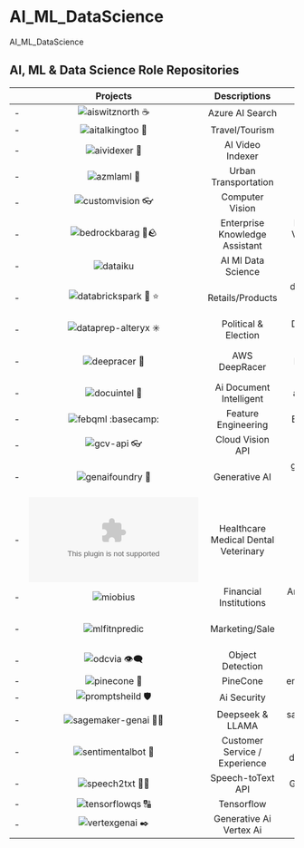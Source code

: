 # AI_ML_DataScience
AI_ML_DataScience


## AI, ML & Data Science Role Repositories


| | Projects | Descriptions | Topics | 
| - | :-: | :-: | :-: |
| - | ![aiswitznorth ☕](https://github.com/miozilla/aiswitznorth) | Azure AI Search | Index |
| - | ![aitalkingtoo 🦚](https://github.com/miozilla/aitalkingtoo) | Travel/Tourism | ai, translate, speech |
| - | ![aividexer 📇](https://github.com/miozilla/aividexer) | AI Video Indexer | ai_video_indexer |
| - | ![azmlaml 🔬](https://github.com/miozilla/azmlaml) | Urban Transportation | azure_ml, automated_ml |
| - | ![customvision 👓 ](https://github.com/miozilla/customvision) | Computer Vision | Custom Vision |
| - | ![bedrockbarag 🛌🪨](https://github.com/miozilla/bedrockbarag) | Enterprise Knowledge Assistant | Bedrock, KB, RAG, Text to Vector, OpenSearch, nova, titan embeddings |
| - | ![dataiku](https://github.com/miozilla/dataiku) | AI Ml Data Science | Dataiku |
| - | ![databrickspark 🧱 ⭐](https://github.com/miozilla/databrickspark)  | Retails/Products | databricks, apache-spark-cluster, azure, hive-metastore, pyspark |
| - | ![dataprep-alteryx ✳️](https://github.com/miozilla/dataprep-alteryx) | Political & Election | DataPrep, Alteryx, Trifacta, Wrangle, Recipe |
| - | ![deepracer 🚙](https://github.com/miozilla/deepracer) | AWS DeepRacer | SageMaker, RoboMaker, Kinesis Video Stream, S3, CloudWatch |
| - | ![docuintel 📑](https://github.com/miozilla/docuintel) | Ai Document Intelligent | ai-document-intelligence |
| - | ![febqml :basecamp:](https://github.com/miozilla/febqml) | Feature Engineering | BigQueryMachineLearning |
| - | ![gcv-api 👓](https://github.com/miozilla/gcv-api) | Cloud Vision API | gcp, detect face, label, landmark |
| - | ![genaifoundry 💬](https://github.com/miozilla/genaifoundry) | Generative AI | genai-chatbot, ai-foundry, chat-playground, gpt4, genai |
| - | ![heamedenvet.ai](https://github.com/miozilla/heamedenvet.ai) | Healthcare Medical Dental Veterinary | Azure AI Agent Service |
| - | ![miobius](https://github.com/miozilla/miobius) | Financial Institutions   | Artificial Intelligence Content Management               |
| - | ![mlfitnpredic](https://github.com/miozilla/mlfitnpredic) | Marketing/Sale | ML Modeling, sklearn, Regression Tree, Fit, Prediction |
| - | ![odcvia 👁️‍🗨️](https://github.com/miozilla/odcvia) | Object Detection | obj-detection, cv, img-analysis, ai-vision |
| - | ![pinecone 🍍](https://github.com/miozilla/pinecone) | PineCone | embeddings,vector,pinecone |
| - | ![promptsheild 🛡️](https://github.com/miozilla/promptsheild) | Ai Security | content-safety |
| - | ![sagemaker-genai 🐋🐪](https://github.com/miozilla/sagemaker-genai) | Deepseek & LLAMA | sagemaker, genai, llm model, python sdk |
| - | ![sentimentalbot 🤗](https://github.com/miozilla/sentimentalbot) | Customer Service / Experience | huggingface, streamlit, distilbert, torch, transformer |
| - | ![speech2txt 🦻📑](https://github.com/miozilla/speech2txt) | Speech-toText API | Google Speech Recognition |
| - | ![tensorflowqs 🔠](https://github.com/miozilla/tensorflowqs) | Tensorflow | vertex-ai |
| - | ![vertexgenai ✒️](https://github.com/miozilla/vertexgenai) | Generative Ai Vertex Ai | vertex-ai, gen-ai |

